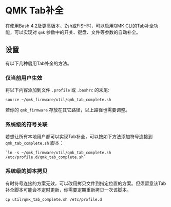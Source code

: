 # QMK Tab补全

在使用Bash 4.2及更高版本、Zsh或FiSH时，可以启用QMK CLI的Tab补全功能，可以实现对 `qmk` 参数中的开关、键盘、文件等参数的自动补全。

## 设置

有以下几种启用Tab补全的方法。

### 仅当前用户生效

将以下内容添加到文件 `.profile` 或 `.bashrc` 的末尾:

    source ~/qmk_firmware/util/qmk_tab_complete.sh

若你的 `qmk_firmware` 存放在其它路径，以上路径也需要调整。

### 系统级的符号关联

若想让所有本地用户都可以实现Tab补全，可以按如下方法添加符号连接到 `qmk_tab_complete.sh` 脚本：

    `ln -s ~/qmk_firmware/util/qmk_tab_complete.sh /etc/profile.d/qmk_tab_complete.sh`

### 系统级的脚本拷贝

有时符号连接的方案无效，可以改用拷贝文件到指定位置的方案。但须留意该Tab补全脚本可能会不定时更新，你需要定期重新拷贝一次该脚本。

    cp util/qmk_tab_complete.sh /etc/profile.d
